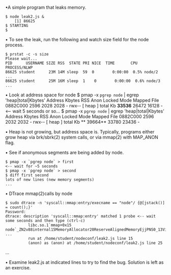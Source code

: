 


•A simple program that leaks memory.

	$ node leak2.js &
		[1] 86625
	$ STARTING
	$

• To see the leak, run the following and watch size field for the node process.

	$ prstat -c -s size
	Please wait...
	PID      USERNAME SIZE RSS  STATE PRI NICE  TIME       CPU  PROCESS/NLWP 
	86625 student      23M 14M sleep  59  0        0:00:00  0.5% node/2
	...
	86625 student      25M 16M sleep  1    0        0:00:00  0.6% node/3
	...

• Look at address space for node
	$ pmap -x `pgrep node` | egrep 'heap|total|Kbytes'
	Address     Kbytes     RSS      Anon   Locked Mode   Mapped File
	0882C000 2596        2028   2028        -      rwx--  [ heap ]
	total Kb     **33536**      26472 16128      -
	<-- wait 5 seconds or so...
	$ pmap -x `pgrep node` | egrep 'heap|total|Kbytes'
	Address     Kbytes     RSS    Anon  Locked Mode   Mapped File
	0882C000 2596       2032   2032     -       rwx--  [ heap ]
	total Kb   ** 39664**     33780  23436   -


• Heap is not growing, but address space is. Typically, programs either
grow heap via brk/sbrk(2) system calls, or via mmap(2) with MAP_ANON flag.

• See if anonymous segments are being added by node.

	$ pmap -x `pgrep node` > first
	<-- wait for ~5 seconds
	$ pmap -x `pgrep node` > second
	$ diff first second
	lots of new lines (new memory segments)
	...

• DTrace mmap(2)calls by node

	$ sudo dtrace -n 'syscall::mmap:entry/execname == "node"/ {@[jstack()] = count();}'
	Password:
	dtrace: description 'syscall::mmap:entry' matched 1 probe <-- wait some seconds and then type (ctrl-c)
              libc.so.1`mmap+0x15
	node`_ZN2v88internal15MemoryAllocator20ReserveAlignedMemoryEjjPNS0_13VirtualMemoryE+0x2a
	...
              run at /home/student/nodeconf/leak2.js line 15
              (anon) as (anon) at /home/student/nodeconf/leak2.js line 25
...

• Examine leak2.js at indicated lines to try to find the bug.  Solution is left as an exercise.

